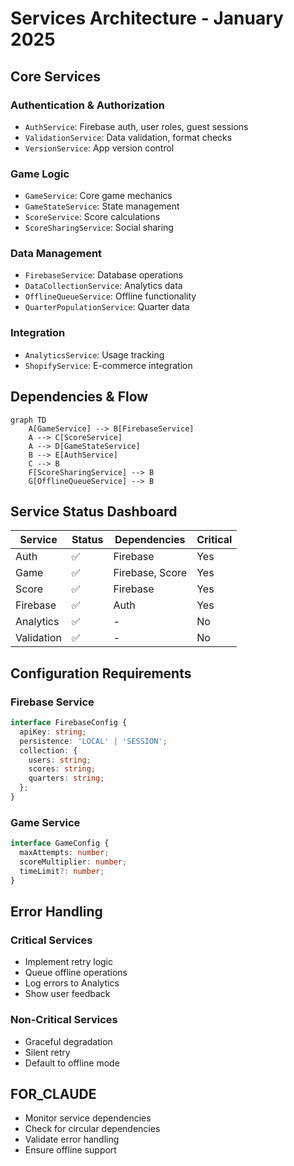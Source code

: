 # Services Architecture - January 2025

## Core Services

### Authentication & Authorization
- `AuthService`: Firebase auth, user roles, guest sessions
- `ValidationService`: Data validation, format checks
- `VersionService`: App version control

### Game Logic
- `GameService`: Core game mechanics
- `GameStateService`: State management
- `ScoreService`: Score calculations
- `ScoreSharingService`: Social sharing

### Data Management
- `FirebaseService`: Database operations
- `DataCollectionService`: Analytics data
- `OfflineQueueService`: Offline functionality
- `QuarterPopulationService`: Quarter data

### Integration
- `AnalyticsService`: Usage tracking
- `ShopifyService`: E-commerce integration

## Dependencies & Flow
```mermaid
graph TD
    A[GameService] --> B[FirebaseService]
    A --> C[ScoreService]
    A --> D[GameStateService]
    B --> E[AuthService]
    C --> B
    F[ScoreSharingService] --> B
    G[OfflineQueueService] --> B
```

## Service Status Dashboard

| Service | Status | Dependencies | Critical |
|---------|---------|--------------|-----------|
| Auth | ✅ | Firebase | Yes |
| Game | ✅ | Firebase, Score | Yes |
| Score | ✅ | Firebase | Yes |
| Firebase | ✅ | Auth | Yes |
| Analytics | ✅ | - | No |
| Validation | ✅ | - | No |

## Configuration Requirements

### Firebase Service
```typescript
interface FirebaseConfig {
  apiKey: string;
  persistence: 'LOCAL' | 'SESSION';
  collection: {
    users: string;
    scores: string;
    quarters: string;
  };
}
```

### Game Service
```typescript
interface GameConfig {
  maxAttempts: number;
  scoreMultiplier: number;
  timeLimit?: number;
}
```

## Error Handling

### Critical Services
- Implement retry logic
- Queue offline operations
- Log errors to Analytics
- Show user feedback

### Non-Critical Services
- Graceful degradation
- Silent retry
- Default to offline mode

## FOR_CLAUDE
- Monitor service dependencies
- Check for circular dependencies
- Validate error handling
- Ensure offline support